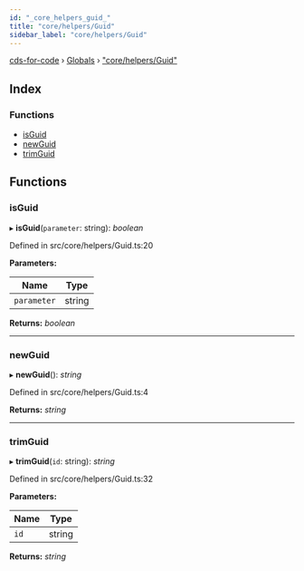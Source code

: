 ```yaml
---
id: "_core_helpers_guid_"
title: "core/helpers/Guid"
sidebar_label: "core/helpers/Guid"
---
```


[cds-for-code](../index.md) › [Globals](../globals.md) › ["core/helpers/Guid"](_core_helpers_guid_.md)

## Index

### Functions

* [isGuid](_core_helpers_guid_.md#isguid)
* [newGuid](_core_helpers_guid_.md#newguid)
* [trimGuid](_core_helpers_guid_.md#trimguid)

## Functions

###  isGuid

▸ **isGuid**(`parameter`: string): *boolean*

Defined in src/core/helpers/Guid.ts:20

**Parameters:**

Name | Type |
------ | ------ |
`parameter` | string |

**Returns:** *boolean*

___

###  newGuid

▸ **newGuid**(): *string*

Defined in src/core/helpers/Guid.ts:4

**Returns:** *string*

___

###  trimGuid

▸ **trimGuid**(`id`: string): *string*

Defined in src/core/helpers/Guid.ts:32

**Parameters:**

Name | Type |
------ | ------ |
`id` | string |

**Returns:** *string*
